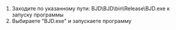 1) Заходите по указанному пути: BJD\BJD\bin\Release\BJD.exe к запуску программы
2) Выбираете "BJD.exe" и запускаете программу
